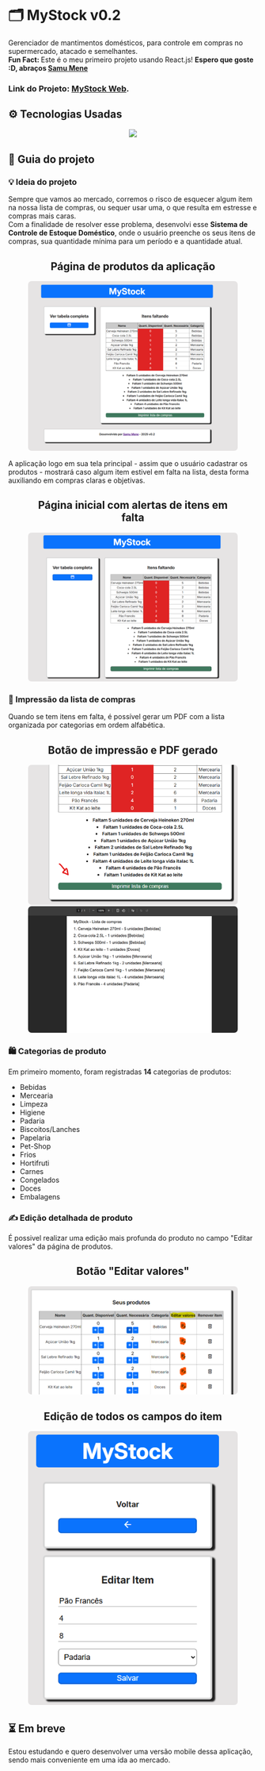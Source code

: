 # 🗂️ MyStock v0.2

Gerenciador de mantimentos domésticos, para controle em compras no supermercado, atacado e semelhantes.<br>
<strong>Fun Fact: </strong>Este é o meu primeiro projeto usando React.js! <strong>Espero que goste :D, abraços <a href="https://github.com/SamuMeneDev">Samu Mene</a></strong>

<h3><strong>Link do Projeto: </strong><a href="https://my-stock-git-main-samumenes-projects.vercel.app">MyStock Web</a>.</h3>

## ⚙️ Tecnologias Usadas
<p align="center">
  <a>
    <img src="https://skillicons.dev/icons?i=html,css,js,react" />
  </a>
</p>

## 📄 Guia do projeto

### 💡 Ideia do projeto

Sempre que vamos ao mercado, corremos o risco de esquecer algum item na nossa lista de compras, ou sequer usar uma, o que resulta em estresse e compras mais caras.<br>
Com a finalidade de resolver esse problema, desenvolvi esse <strong>Sistema de Controle de Estoque Doméstico</strong>, onde o usuário preenche os seus itens de compras, sua quantidade mínima para um período e a quantidade atual.<br> 
<figure>
    <figcaption><h2 align="center">Página de produtos da aplicação</h2></figcaption>
    <img src="./capturas/captura01.png" style="border-radius:7px;">
</figure>
A aplicação logo em sua tela principal - assim que o usuário cadastrar os produtos - mostrará caso algum item estivel em falta na lista, desta forma auxiliando em compras claras e objetivas.
<figure>
    <figcaption><h2 align="center">Página inicial com alertas de itens em falta</h2></figcaption>
    <img src="./capturas/captura02.png" style="border-radius:7px;">
</figure>

### 🛒 Impressão da lista de compras
Quando se tem itens em falta, é possível gerar um PDF com a lista organizada por categorias em ordem alfabética.

<figure>
    <figcaption><h2 align="center">Botão de impressão e PDF gerado</h2></figcaption>
    <img src="./capturas/captura05.png" style="border-radius:7px;">
    <img src="./capturas/captura06.png" style="border-radius:7px;">
</figure>

### 🛍 Categorias de produto

Em primeiro momento, foram registradas <strong>14</strong> categorias de produtos:
- Bebidas
- Mercearia
- Limpeza
- Higiene
- Padaria
- Biscoitos/Lanches
- Papelaria
- Pet-Shop
- Frios
- Hortifruti
- Carnes
- Congelados
- Doces
- Embalagens

### ✍ Edição detalhada de produto
É possivel realizar uma edição mais profunda do produto no campo "Editar valores" da página de produtos.
<figure>
    <figcaption><h2 align="center">Botão "Editar valores"</h2></figcaption>
        <img src="./capturas/captura03.png" style="border-radius:7px;">
</figure>
<figure align="center">
    <figcaption><h2 align="center">Edição de todos os campos do item</h2></figcaption>
        <img src="./capturas/captura04.png" style="border-radius:7px;">
</figure>

## ⏳ Em breve
Estou estudando e quero desenvolver uma versão mobile dessa aplicação, sendo mais conveniente em uma ida ao mercado.
